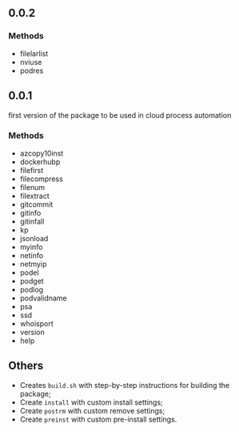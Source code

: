 ## 0.0.2

### Methods

* filelarlist
* nviuse
* podres
## 0.0.1

first version of the package to be used in cloud process automation

### Methods

* azcopy10inst
* dockerhubp
* filefirst
* filecompress
* filenum
* filextract
* gitcommit
* gitinfo
* gitinfall
* kp
* jsonload
* myinfo
* netinfo
* netmyip
* podel
* podget
* podlog
* podvalidname
* psa
* ssd
* whoisport
* version
* help

## Others

* Creates `build.sh` with step-by-step instructions for building the package;
* Create `install` with custom install settings;
* Create `postrm` with custom remove settings;
* Create `preinst` with custom pre-install settings.


